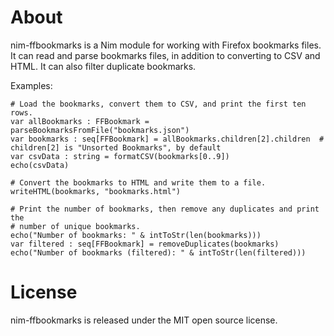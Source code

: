 About
=====

nim-ffbookmarks is a Nim module for working with Firefox bookmarks files. It can read and parse bookmarks files,
in addition to converting to CSV and HTML. It can also filter duplicate bookmarks.

Examples:

    # Load the bookmarks, convert them to CSV, and print the first ten rows.
    var allBookmarks : FFBookmark = parseBookmarksFromFile("bookmarks.json")
    var bookmarks : seq[FFBookmark] = allBookmarks.children[2].children  # children[2] is "Unsorted Bookmarks", by default
    var csvData : string = formatCSV(bookmarks[0..9])
    echo(csvData)
   
    # Convert the bookmarks to HTML and write them to a file.
    writeHTML(bookmarks, "bookmarks.html")
    
    # Print the number of bookmarks, then remove any duplicates and print the
    # number of unique bookmarks.
    echo("Number of bookmarks: " & intToStr(len(bookmarks)))
    var filtered : seq[FFBookmark] = removeDuplicates(bookmarks)
    echo("Number of bookmarks (filtered): " & intToStr(len(filtered)))

License
=======

nim-ffbookmarks is released under the MIT open source license.
